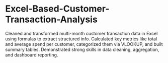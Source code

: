 # Excel-Based-Customer-Transaction-Analysis
Cleaned and transformed multi-month customer transaction data in Excel using formulas to extract structured info. Calculated key metrics like total and average spend per customer, categorized them via VLOOKUP, and built summary tables. Demonstrated strong skills in data cleaning, aggregation, and dashboard reporting.
